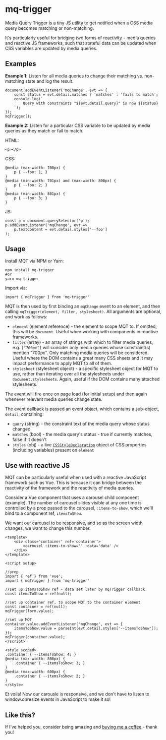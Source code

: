 # mq-trigger

Media Query Trigger is a tiny JS utility to get notified when a CSS media query becomes matching or non-matching.

It's particularly useful for bridging two forms of reactivity - media queries and reactive JS frameworks, such that stateful data can be updated when CSS variables are updated by media queries.

## Examples

**Example 1**: Listen for all media queries to change their matching vs. non-matching state and log the result.

```
document.addEventListener('mqChange', evt => {
    const status = evt.detail.matches ? 'matches' : 'fails to match';
    console.log(`
        Query with constraints "${evt.detail.query}" is now ${status}
    `);
});
mqTrigger();
```

**Example 2:** Listen for a particular CSS variable to be updated by media queries as they match or fail to match.

HTML:

```
<p></p>
```

CSS:

```
@media (max-width: 700px) {
    p { --foo: 1; }
}
@media (min-width: 701px) and (max-width: 800px) {
    p { --foo: 2; }
}
@media (min-width: 801px) {
    p { --foo: 3; }
}
```

JS:

```
const p = document.querySelector('p');
p.addEventListener('mqChange', evt =>
    p.textContent = evt.detail.styles['--foo']
);
```

## Usage

Install MQT via NPM or Yarn:

```
npm install mq-trigger
#or
yarn mq-trigger
```

Import via:

```
import { mqTrigger } from 'mq-trigger'
```

MQT is then used by first binding an `mqChange` event to an element, and then calling `mqTrigger(element, filter, stylesheet)`. All arguments are optional, and work as follows:

- `element` (element reference) - the element to scope MQT to. If omitted, this will be `document`. Useful when working with components in reactive frameworks.
- `filter` (array) - an array of strings with which to filter media queries, e.g. `["700px"]` will consider only media queries whose constraint(s) mention "700px". Only matching media queries will be considered. Useful where the DOM contains a great many CSS sheets and it may impact performance to apply MQT to all of them.
- `stylesheet` (stylesheet object) - a specific stylesheet object for MQT to use, rather than iterating over all the stylesheets under `document.stylesheets`. Again, useful if the DOM contains many attached stylesheets.

The event will fire once on page load (for initial setup) and then again whenever relevant media queries change state.

The event callback is passed an event object, which contains a sub-object, `detail`, containing:

- `query` (string) - the constraint text of the media query whose status changed
- `matches` (bool) - the media query's status - true if currently matches, false if it doesn't
- `styles` (obj) - a live [`CSSStyleDeclaration`](https://developer.mozilla.org/en-US/docs/Web/API/CSSStyleDeclaration) object of CSS properties (including variables) present on `element`

## Use with reactive JS

MQT can be particularly useful when used with a reactive JavaScript framework such as Vue. This is because it can bridge between the reactivity of the framework and the reactivity of media queries.

Consider a Vue component that uses a carousel child component (example). The number of carousel slides visible at any one time is controlled by a prop passed to the carousel, `:items-to-show`, which we'll bind to a component ref, `itemsToShow`.

We want our carousel to be responsive, and so as the screen width changes, we want to change this number.

```
<template>
    <div class='container' ref='container'>
        <carousel :items-to-show='' :data='data' />
    </div>
</template>

<script setup>

//prep
import { ref } from 'vue';
import { mqTrigger } from 'mq-trigger'

//set up itemsToShow ref - data set later by mqTrigger callback
const itemsToShow = ref(null);

//set up container ref, to scope MQT to the container element
const container = ref(null);
mqTrigger(form.value);

//set up MQT
container.value.addEventListener('mqChange', evt => {
    itemsToShow.value = parseInt(evt.detail.styles['--itemsToShow']);
});
mqTrigger(container.value);
</script>

<style scoped>
.container { --itemsToShow: 4; }
@media (max-width: 800px) {
    .container { --itemsToShow: 3; }
}
@media (max-width: 600px) {
    .container { --itemsToShow: 2; }
}
</style>
```

Et voila! Now our carousle is responsive, and we don't have to listen to window.onresize events in JavaScript to make it so!

## Like this?

If I've helped you, consider being amazing and [buying me a coffee](https://ko-fi.com/mitya) - thank you!